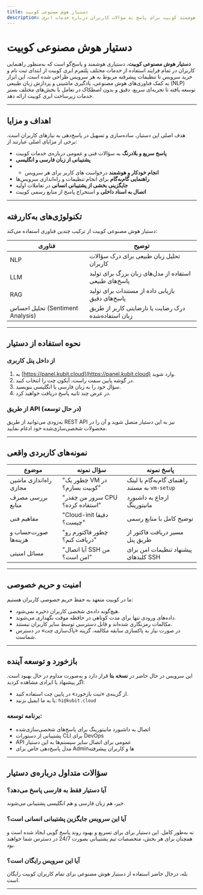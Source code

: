```yaml
---
title: دستیار هوش مصنوعی کوبیت
description: مستندات جامع سرویس دستیار هوشمند کوبیت برای پاسخ به سؤالات کاربران درباره خدمات ابری.
---
```


# دستیار هوش مصنوعی کوبیت

**دستیار هوش مصنوعی کوبیت**، دستیاری هوشمند و پاسخ‌گو است که به‌منظور راهنمایی کاربران در تمام فرایند استفاده از خدمات مختلف پلتفرم ابری کوبیت از ابتدای ثبت نام و خرید سرویس تا تنظیمات پیشرفته مربوط به هر سرویس طراحی شده است. این ابزار به کمک فناوری‌های هوش مصنوعی، یادگیری ماشینی و پردازش زبان طبیعی (NLP) توسعه یافته تا تجربه‌ای سریع، دقیق و بدون اصطکاک در تعامل با بخش‌های مختلف بستر خدمات زیرساخت ابری کوبیت ارائه دهد.

---

## اهداف و مزایا

هدف اصلی این دستیار، ساده‌سازی و تسهیل در پاسخ‌دهی به نیازهای کاربران است. برخی از مزایای اصلی عبارتند از:

- **پاسخ سریع و بلادرنگ** به سؤالات فنی و عمومی درباره‌ی خدمات کوبیت
- **پشتیبانی از زبان فارسی و انگلیسی**
- - **انجام خودکار و هوشمند** درخواست های کاربر برای هر سرویس
- **راهنمایی گام‌به‌گام** برای انجام تنظیمات و راه‌اندازی سرویس‌ها
- **جایگزینی بخشی از پشتیبانی انسانی** در تعاملات اولیه
- **اتصال به اسناد داخلی** و استخراج پاسخ از منابع رسمی کوبیت

---

## تکنولوژی‌های به‌کاررفته

دستیار هوش مصنوعی کوبیت از ترکیب چندین فناوری استفاده می‌کند:

| فناوری                           | توضیح                                                  |
| -------------------------------- | ------------------------------------------------------ |
| NLP                              | تحلیل زبان طبیعی برای درک سؤالات کاربران               |
| LLM                              | استفاده از مدل‌های زبان بزرگ برای تولید پاسخ‌های طبیعی |
| RAG                              | بازیابی داده از مستندات برای تولید پاسخ‌های دقیق       |
| تحلیل احساس (Sentiment Analysis) | درک رضایت یا نارضایتی کاربر از طریق زبان استفاده‌شده   |

---

## نحوه استفاده از دستیار

### از داخل پنل کاربری

1. به [https://panel.kubit.cloud](https://panel.kubit.cloud) وارد شوید.
2. در گوشه پایین سمت راست، آیکون چت را انتخاب کنید.
3. سؤال خود را به زبان فارسی یا انگلیسی بنویسید.
4. در عرض چند ثانیه پاسخ دریافت خواهید کرد.

### از طریق API (در حال توسعه)

به‌زودی می‌توانید از طریق REST API نیز به این دستیار متصل شوید و آن را در محصولات شخصی‌سازی‌شده خود ادغام نمایید.

---

## نمونه‌های کاربردی واقعی

| موضوع                  | سؤال نمونه                       | پاسخ نمونه                                     |
| ---------------------- | -------------------------------- | ---------------------------------------------- |
| راه‌اندازی ماشین مجازی | "چطور یک VM در کوبیت بسازم؟"     | راهنمای گام‌به‌گام با لینک به مستند `vm-setup` |
| بررسی مصرف منابع       | "سرور من چقدر CPU استفاده کرده؟" | ارجاع به داشبورد مانیتورینگ                    |
| مفاهیم فنی             | "Cloud-init دقیقا چیست؟"         | توضیح کامل با منابع رسمی                       |
| صورت‌حساب و هزینه‌ها   | "چطور فاکتورم رو دریافت کنم؟"    | مسیر دریافت فاکتور از طریق پنل                 |
| مسائل امنیتی           | "آیا اتصال SSH من امن است؟"      | پیشنهاد تنظیمات امن برای کلیدهای SSH           |

---

## امنیت و حریم خصوصی

ما در کوبیت متعهد به حفظ حریم خصوصی کاربران هستیم:

- هیچ‌گونه داده‌ی شخصی کاربران ذخیره نمی‌شود.
- داده‌های ورودی تنها برای مدت کوتاهی در حافظه موقت نگهداری می‌شوند.
- مکالمات رمزنگاری شده‌اند و قابل دسترسی توسط سایر کاربران نیستند.
- در صورت نیاز به پاکسازی سابقه مکالمه، گزینه «پاک‌سازی چت» در دسترس شماست.

---

## بازخورد و توسعه آینده

این سرویس در حال حاضر در **نسخه بتا** قرار دارد و به‌صورت مداوم در حال بهبود است. اگر پیشنهاد یا ایرادی مشاهده کردید:

- از گزینه‌ی «ثبت بازخورد» در پایین چت استفاده کنید.
- یا به ما ایمیل بزنید: `hi@kubit.cloud`

### برنامه توسعه:

- اتصال به داشبورد مانیتورینگ برای پاسخ‌های شخصی‌سازی‌شده
- پشتیبانی از دستورات CLI برای DevOps
- API عمومی برای اتصال سایر سیستم‌ها به این دستیار
- مدل پاسخ‌دهی خاص برای Adminها و کاربران پیشرفته

---

## سؤالات متداول درباره‌ی دستیار

### آیا دستیار فقط به فارسی پاسخ می‌دهد؟

خیر، هم زبان فارسی و هم انگلیسی پشتیبانی می‌شوند.

### آیا این سرویس جایگزین پشتیبانی انسانی است؟

نه به‌طور کامل. این دستیار برای برای تسریع و بهبود روند پاسخ گویی ایجاد شده است و همچنان برای هر بخش، متخصصات تیم پشتیبانی بصورت 24/7 در دسترس شما خواهند بود.

### آیا این سرویس رایگان است؟

بله، درحال حاضر استفاده از دستیار هوش مصنوعی برای تمام کاربران کوبیت رایگان است.

---
